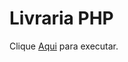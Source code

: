 # Livraria PHP

Clique <a href="https://livraria-php.herokuapp.com" target="_blank">Aqui</a> para executar.
 
